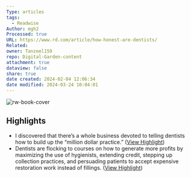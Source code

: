 ```yaml
---
Type: articles
tags:
  - Readwise
Author: mgh2
Processed: true
URL: https://www.rd.com/article/how-honest-are-dentists/
Related: 
owner: Tanzeel159
repo: Digital-Garden-content
attachment: true
dataview: false
share: true
date created: 2024-02-04 12:06:34
date modified: 2024-03-24 10:04:01
---
```

![rw-book-cover](https://www.rd.com/wp-content/uploads/2020/11/GettyImages-537708649.jpg)

## Highlights
- I discovered that there’s a whole business devoted to telling dentists how to build up the “million dollar practice.” ([View Highlight](https://read.readwise.io/read/01h763wnq9tg42eaj7a5drmc5j))
- Dentists are flocking to courses on how to generate more profits by maximizing the use of hygienists, extending credit, stepping up collection practices, and persuading patients to accept expensive restoration work instead of fillings. ([View Highlight](https://read.readwise.io/read/01h763wwgz34w8s573wdjxrr5y))

